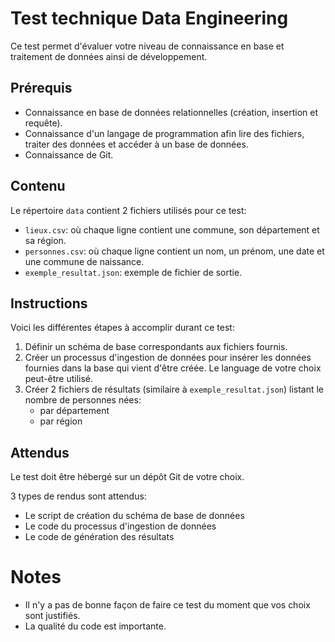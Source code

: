 # Test technique Data Engineering
Ce test permet d'évaluer votre niveau de connaissance en base et traitement de données ainsi de développement.

## Prérequis
- Connaissance en base de données relationnelles (création, insertion et requête).
- Connaissance d'un langage de programmation afin lire des fichiers, traiter des données et accéder à un base de données.
- Connaissance de Git.

 ## Contenu
Le répertoire `data` contient 2 fichiers utilisés pour ce test:
- `lieux.csv`: où chaque ligne contient une commune, son département et sa région.
- `personnes.csv`: où chaque ligne contient un nom, un prénom, une date et une commune de naissance.
- `exemple_resultat.json`: exemple de fichier de sortie.

## Instructions
Voici les différentes étapes à accomplir durant ce test:
1. Définir un schéma de base correspondants aux fichiers fournis.
2. Créer un processus d'ingestion de données pour insérer les données fournies dans la base qui vient d'être créée. Le language de votre choix peut-être utilisé.
3. Créer 2 fichiers de résultats (similaire à `exemple_resultat.json`) listant le nombre de personnes nées:
    - par département
    - par région

## Attendus
Le test doit être hébergé sur un dépôt Git de votre choix.

3 types de rendus sont attendus:
- Le script de création du schéma de base de données
- Le code du processus d'ingestion de données
- Le code de génération des résultats

# Notes
- Il n'y a pas de bonne façon de faire ce test du moment que vos choix sont justifiés.
- La qualité du code est importante.
